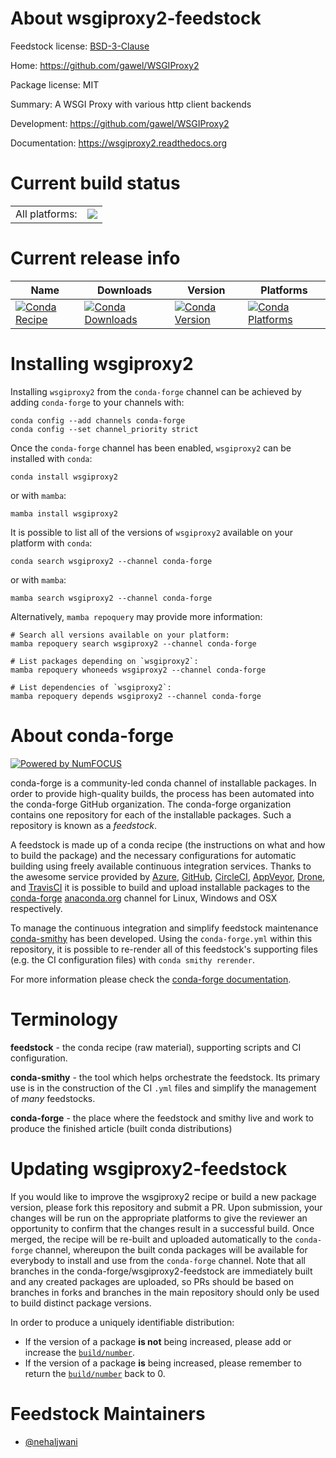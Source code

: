About wsgiproxy2-feedstock
==========================

Feedstock license: [BSD-3-Clause](https://github.com/conda-forge/wsgiproxy2-feedstock/blob/main/LICENSE.txt)

Home: https://github.com/gawel/WSGIProxy2

Package license: MIT

Summary: A WSGI Proxy with various http client backends

Development: https://github.com/gawel/WSGIProxy2

Documentation: https://wsgiproxy2.readthedocs.org

Current build status
====================


<table><tr><td>All platforms:</td>
    <td>
      <a href="https://dev.azure.com/conda-forge/feedstock-builds/_build/latest?definitionId=5871&branchName=main">
        <img src="https://dev.azure.com/conda-forge/feedstock-builds/_apis/build/status/wsgiproxy2-feedstock?branchName=main">
      </a>
    </td>
  </tr>
</table>

Current release info
====================

| Name | Downloads | Version | Platforms |
| --- | --- | --- | --- |
| [![Conda Recipe](https://img.shields.io/badge/recipe-wsgiproxy2-green.svg)](https://anaconda.org/conda-forge/wsgiproxy2) | [![Conda Downloads](https://img.shields.io/conda/dn/conda-forge/wsgiproxy2.svg)](https://anaconda.org/conda-forge/wsgiproxy2) | [![Conda Version](https://img.shields.io/conda/vn/conda-forge/wsgiproxy2.svg)](https://anaconda.org/conda-forge/wsgiproxy2) | [![Conda Platforms](https://img.shields.io/conda/pn/conda-forge/wsgiproxy2.svg)](https://anaconda.org/conda-forge/wsgiproxy2) |

Installing wsgiproxy2
=====================

Installing `wsgiproxy2` from the `conda-forge` channel can be achieved by adding `conda-forge` to your channels with:

```
conda config --add channels conda-forge
conda config --set channel_priority strict
```

Once the `conda-forge` channel has been enabled, `wsgiproxy2` can be installed with `conda`:

```
conda install wsgiproxy2
```

or with `mamba`:

```
mamba install wsgiproxy2
```

It is possible to list all of the versions of `wsgiproxy2` available on your platform with `conda`:

```
conda search wsgiproxy2 --channel conda-forge
```

or with `mamba`:

```
mamba search wsgiproxy2 --channel conda-forge
```

Alternatively, `mamba repoquery` may provide more information:

```
# Search all versions available on your platform:
mamba repoquery search wsgiproxy2 --channel conda-forge

# List packages depending on `wsgiproxy2`:
mamba repoquery whoneeds wsgiproxy2 --channel conda-forge

# List dependencies of `wsgiproxy2`:
mamba repoquery depends wsgiproxy2 --channel conda-forge
```


About conda-forge
=================

[![Powered by
NumFOCUS](https://img.shields.io/badge/powered%20by-NumFOCUS-orange.svg?style=flat&colorA=E1523D&colorB=007D8A)](https://numfocus.org)

conda-forge is a community-led conda channel of installable packages.
In order to provide high-quality builds, the process has been automated into the
conda-forge GitHub organization. The conda-forge organization contains one repository
for each of the installable packages. Such a repository is known as a *feedstock*.

A feedstock is made up of a conda recipe (the instructions on what and how to build
the package) and the necessary configurations for automatic building using freely
available continuous integration services. Thanks to the awesome service provided by
[Azure](https://azure.microsoft.com/en-us/services/devops/), [GitHub](https://github.com/),
[CircleCI](https://circleci.com/), [AppVeyor](https://www.appveyor.com/),
[Drone](https://cloud.drone.io/welcome), and [TravisCI](https://travis-ci.com/)
it is possible to build and upload installable packages to the
[conda-forge](https://anaconda.org/conda-forge) [anaconda.org](https://anaconda.org/)
channel for Linux, Windows and OSX respectively.

To manage the continuous integration and simplify feedstock maintenance
[conda-smithy](https://github.com/conda-forge/conda-smithy) has been developed.
Using the ``conda-forge.yml`` within this repository, it is possible to re-render all of
this feedstock's supporting files (e.g. the CI configuration files) with ``conda smithy rerender``.

For more information please check the [conda-forge documentation](https://conda-forge.org/docs/).

Terminology
===========

**feedstock** - the conda recipe (raw material), supporting scripts and CI configuration.

**conda-smithy** - the tool which helps orchestrate the feedstock.
                   Its primary use is in the construction of the CI ``.yml`` files
                   and simplify the management of *many* feedstocks.

**conda-forge** - the place where the feedstock and smithy live and work to
                  produce the finished article (built conda distributions)


Updating wsgiproxy2-feedstock
=============================

If you would like to improve the wsgiproxy2 recipe or build a new
package version, please fork this repository and submit a PR. Upon submission,
your changes will be run on the appropriate platforms to give the reviewer an
opportunity to confirm that the changes result in a successful build. Once
merged, the recipe will be re-built and uploaded automatically to the
`conda-forge` channel, whereupon the built conda packages will be available for
everybody to install and use from the `conda-forge` channel.
Note that all branches in the conda-forge/wsgiproxy2-feedstock are
immediately built and any created packages are uploaded, so PRs should be based
on branches in forks and branches in the main repository should only be used to
build distinct package versions.

In order to produce a uniquely identifiable distribution:
 * If the version of a package **is not** being increased, please add or increase
   the [``build/number``](https://docs.conda.io/projects/conda-build/en/latest/resources/define-metadata.html#build-number-and-string).
 * If the version of a package **is** being increased, please remember to return
   the [``build/number``](https://docs.conda.io/projects/conda-build/en/latest/resources/define-metadata.html#build-number-and-string)
   back to 0.

Feedstock Maintainers
=====================

* [@nehaljwani](https://github.com/nehaljwani/)

